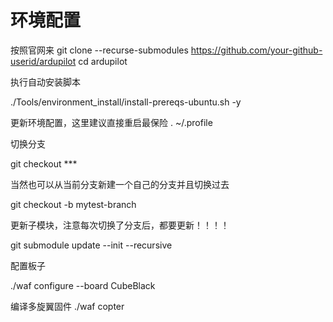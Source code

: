 # 环境配置
按照官网来
git clone --recurse-submodules https://github.com/your-github-userid/ardupilot
cd ardupilot

执行自动安装脚本

./Tools/environment_install/install-prereqs-ubuntu.sh -y

更新环境配置，这里建议直接重启最保险
. ~/.profile


切换分支

git checkout ***

当然也可以从当前分支新建一个自己的分支并且切换过去

git checkout -b mytest-branch

更新子模块，注意每次切换了分支后，都要更新！！！！

git submodule update --init --recursive

配置板子

./waf configure --board CubeBlack

编译多旋翼固件
./waf copter


